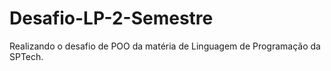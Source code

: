 # Desafio-LP-2-Semestre
Realizando o desafio de POO da matéria de Linguagem de Programação da SPTech.

